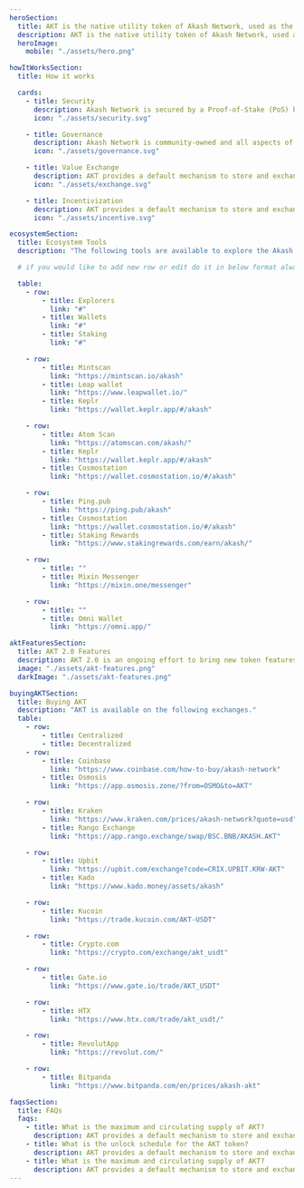 ```yaml
---
heroSection:
  title: AKT is the native utility token of Akash Network, used as the primary means to govern, secure the blockchain, incentivize participants, and provide a default mechanism to store and exchange value.
  description: AKT is the native utility token of Akash Network, used as the primary means to govern, secure the blockchain, incentivize participants, and provide a default mechanism to store and exchange value.
  heroImage:
    mobile: "./assets/hero.png"

howItWorksSection:
  title: How it works

  cards:
    - title: Security
      description: Akash Network is secured by a Proof-of-Stake (PoS) blockchain, and AKT is used to secure the network by staking. Staking AKT provides a passive income stream for stakers, and increases the security of the network.
      icon: "./assets/security.svg"

    - title: Governance
      description: Akash Network is community-owned and all aspects of the network are governed by AKT holders. AKT holders can vote on proposals to improve the network and manage critical parameters such as inflation rate and take rates.
      icon: "./assets/governance.svg"

    - title: Value Exchange
      description: AKT provides a default mechanism to store and exchange value, and acts as a reserve currency in Cosmos’ multi-currency and multi-chain ecosystem.
      icon: "./assets/exchange.svg"

    - title: Incentivization
      description: AKT provides a default mechanism to store and exchange value, and acts as a reserve currency in Cosmos’ multi-currency and multi-chain ecosystem.
      icon: "./assets/incentive.svg"

ecosystemSection:
  title: Ecosystem Tools
  description: "The following tools are available to explore the Akash Network blockchain, stake AKT, and participate in governance."

  # if you would like to add new row or edit do it in below format always use comma after text even if your row has 2 elements add 1 extra comma if your row has only one element

  table:
    - row:
        - title: Explorers
          link: "#"
        - title: Wallets
          link: "#"
        - title: Staking
          link: "#"

    - row:
        - title: Mintscan
          link: "https://mintscan.io/akash"
        - title: Leap wallet
          link: "https://www.leapwallet.io/"
        - title: Keplr
          link: "https://wallet.keplr.app/#/akash"

    - row:
        - title: Atom Scan
          link: "https://atomscan.com/akash/"
        - title: Keplr
          link: "https://wallet.keplr.app/#/akash"
        - title: Cosmostation
          link: "https://wallet.cosmostation.io/#/akash"

    - row:
        - title: Ping.pub
          link: "https://ping.pub/akash"
        - title: Cosmostation
          link: "https://wallet.cosmostation.io/#/akash"
        - title: Staking Rewards
          link: "https://www.stakingrewards.com/earn/akash/"

    - row:
        - title: ""
        - title: Mixin Messenger
          link: "https://mixin.one/messenger"

    - row:
        - title: ""
        - title: Omni Wallet
          link: "https://omni.app/"

aktFeaturesSection:
  title: AKT 2.0 Features
  description: AKT 2.0 is an ongoing effort to bring new token features and utility to Akash and the AKT token. These features will generate value for the network by funding critical incentive pools that will support network growth and development, a wide range of currency options for lease settlement, and much more.
  image: "./assets/akt-features.png"
  darkImage: "./assets/akt-features.png"

buyingAKTSection:
  title: Buying AKT
  description: "AKT is available on the following exchanges."
  table:
    - row:
        - title: Centralized
        - title: Decentralized
    - row:
        - title: Coinbase
          link: "https://www.coinbase.com/how-to-buy/akash-network"
        - title: Osmosis
          link: "https://app.osmosis.zone/?from=OSMO&to=AKT"

    - row:
        - title: Kraken
          link: "https://www.kraken.com/prices/akash-network?quote=usd"
        - title: Rango Exchange
          link: "https://app.rango.exchange/swap/BSC.BNB/AKASH.AKT"

    - row:
        - title: Upbit
          link: "https://upbit.com/exchange?code=CRIX.UPBIT.KRW-AKT"
        - title: Kado
          link: "https://www.kado.money/assets/akash"

    - row:
        - title: Kucoin
          link: "https://trade.kucoin.com/AKT-USDT"

    - row:
        - title: Crypto.com
          link: "https://crypto.com/exchange/akt_usdt"

    - row:
        - title: Gate.io
          link: "https://www.gate.io/trade/AKT_USDT"

    - row:
        - title: HTX
          link: "https://www.htx.com/trade/akt_usdt/"

    - row:
        - title: RevolutApp
          link: "https://revolut.com/"

    - row:
        - title: Bitpanda
          link: "https://www.bitpanda.com/en/prices/akash-akt"

faqsSection:
  title: FAQs
  faqs:
    - title: What is the maximum and circulating supply of AKT?
      description: AKT provides a default mechanism to store and exchange value, and acts as a reserve currency
    - title: What is the unlock schedule for the AKT token?
      description: AKT provides a default mechanism to store and exchange value, and acts as a reserve currency
    - title: What is the maximum and circulating supply of AKT?
      description: AKT provides a default mechanism to store and exchange value, and acts as a reserve currency
---
```

